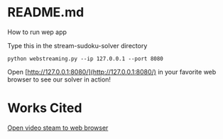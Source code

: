 # README.md

How to run wep app

Type this in the stream-sudoku-solver directory

`python webstreaming.py --ip 127.0.0.1 --port 8080` 

Open [http://127.0.0.1:8080/](http://127.0.0.1:8080/) in your favorite web browser to see our solver in action!

# Works Cited
[Open video steam to web browser](https://www.pyimagesearch.com/2019/09/02/opencv-stream-video-to-web-browser-html-page/)